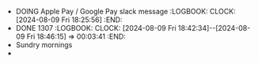 - DOING Apple Pay / Google Pay slack message
  :LOGBOOK:
  CLOCK: [2024-08-09 Fri 18:25:56]
  :END:
- DONE 1307
  :LOGBOOK:
  CLOCK: [2024-08-09 Fri 18:42:34]--[2024-08-09 Fri 18:46:15] =>  00:03:41
  :END:
- Sundry mornings
-